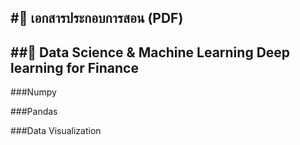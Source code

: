 #📖 เอกสารประกอบการสอน (PDF)
----------------------------------
##🎯 Data Science & Machine Learning Deep learning for Finance
----------------------------------
###Numpy

###Pandas

###Data Visualization
